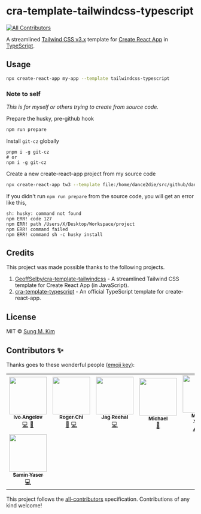 # cra-template-tailwindcss-typescript

<!-- ALL-CONTRIBUTORS-BADGE:START - Do not remove or modify this section -->

[![All Contributors](https://img.shields.io/badge/all_contributors-8-orange.svg?style=flat-square)](#contributors-)

<!-- ALL-CONTRIBUTORS-BADGE:END -->

A streamlined [Tailwind CSS v3.x](https://tailwindcss.com) template for [Create React App](https://github.com/facebook/create-react-app) in [TypeScript](https://www.typescriptlang.org/).

## Usage

```bash
npx create-react-app my-app --template tailwindcss-typescript
```

### Note to self

_This is for myself or others trying to create from source code._

Prepare the husky, pre-github hook

```bash
npm run prepare
```

Install `git-cz` globally

```
pnpm i -g git-cz
# or
npm i -g git-cz
```

Create a new create-react-app project from my source code

```bash
npx create-react-app tw3 --template file:/home/dance2die/src/github/dance2die/cra-template-tailwindcss-typescript
```

If you didn't run `npm run prepare` from the source code, you will get an error like this,

```
sh: husky: command not found
npm ERR! code 127
npm ERR! path /Users/X/Desktop/Workspace/project
npm ERR! command failed
npm ERR! command sh -c husky install
```

## Credits

This project was made possible thanks to the following projects.

1. [GeoffSelby/cra-template-tailwindcss](https://github.com/GeoffSelby/cra-template-tailwindcss) - A streamlined Tailwind CSS template for Create React App (in JavaScript).
2. [cra-template-typescript](https://github.com/facebook/create-react-app/tree/master/packages/cra-template-typescript) - An official TypeScript template for create-react-app.

## License

MIT © [Sung M. Kim](https://sung.codes)

## Contributors ✨

Thanks goes to these wonderful people ([emoji key](https://allcontributors.org/docs/en/emoji-key)):

<!-- ALL-CONTRIBUTORS-LIST:START - Do not remove or modify this section -->
<!-- prettier-ignore-start -->
<!-- markdownlint-disable -->
<table>
  <tr>
    <td align="center"><a href="https://www.jagdcake.com/"><img src="https://avatars3.githubusercontent.com/u/28141754?v=4?s=100" width="100px;" alt=""/><br /><sub><b>Ivo Angelov</b></sub></a><br /><a href="https://github.com/dance2die/cra-template-tailwindcss-typescript/commits?author=JagdCake" title="Code">💻</a> <a href="#maintenance-JagdCake" title="Maintenance">🚧</a></td>
    <td align="center"><a href="https://github.com/rogerchi"><img src="https://avatars1.githubusercontent.com/u/625496?v=4?s=100" width="100px;" alt=""/><br /><sub><b>Roger Chi</b></sub></a><br /><a href="https://github.com/dance2die/cra-template-tailwindcss-typescript/issues?q=author%3Arogerchi" title="Bug reports">🐛</a> <a href="https://github.com/dance2die/cra-template-tailwindcss-typescript/commits?author=rogerchi" title="Code">💻</a></td>
    <td align="center"><a href="https://github.com/jagreehal"><img src="https://avatars1.githubusercontent.com/u/3634906?v=4?s=100" width="100px;" alt=""/><br /><sub><b>Jag Reehal</b></sub></a><br /><a href="https://github.com/dance2die/cra-template-tailwindcss-typescript/commits?author=jagreehal" title="Code">💻</a></td>
    <td align="center"><a href="https://github.com/michaeldlfx"><img src="https://avatars3.githubusercontent.com/u/24497482?v=4?s=100" width="100px;" alt=""/><br /><sub><b>Michael</b></sub></a><br /><a href="https://github.com/dance2die/cra-template-tailwindcss-typescript/issues?q=author%3Amichaeldlfx" title="Bug reports">🐛</a></td>
    <td align="center"><a href="https://github.com/panalgin"><img src="https://avatars.githubusercontent.com/u/12881878?v=4?s=100" width="100px;" alt=""/><br /><sub><b>Mustafa YILDIZ</b></sub></a><br /><a href="https://github.com/dance2die/cra-template-tailwindcss-typescript/commits?author=panalgin" title="Tests">⚠️</a> <a href="#projectManagement-panalgin" title="Project Management">📆</a> <a href="https://github.com/dance2die/cra-template-tailwindcss-typescript/issues?q=author%3Apanalgin" title="Bug reports">🐛</a></td>
    <td align="center"><a href="https://www.aryeeidelman.com/"><img src="https://avatars.githubusercontent.com/u/7709411?v=4?s=100" width="100px;" alt=""/><br /><sub><b>Arye Eidelman</b></sub></a><br /><a href="https://github.com/dance2die/cra-template-tailwindcss-typescript/commits?author=arye-eidelman" title="Code">💻</a></td>
    <td align="center"><a href="https://github.com/ptaberg"><img src="https://avatars.githubusercontent.com/u/34740585?v=4?s=100" width="100px;" alt=""/><br /><sub><b>Kolja P.</b></sub></a><br /><a href="https://github.com/dance2die/cra-template-tailwindcss-typescript/commits?author=ptaberg" title="Code">💻</a></td>
  </tr>
  <tr>
    <td align="center"><a href="https://github.com/SaminYaser-work"><img src="https://avatars.githubusercontent.com/u/40205522?v=4?s=100" width="100px;" alt=""/><br /><sub><b>Samin Yaser</b></sub></a><br /><a href="https://github.com/dance2die/cra-template-tailwindcss-typescript/commits?author=SaminYaser-work" title="Code">💻</a></td>
  </tr>
</table>

<!-- markdownlint-restore -->
<!-- prettier-ignore-end -->

<!-- ALL-CONTRIBUTORS-LIST:END -->

This project follows the [all-contributors](https://github.com/all-contributors/all-contributors) specification. Contributions of any kind welcome!
